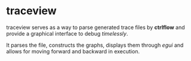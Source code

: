 # traceview

traceview serves as a way to parse generated trace files by **ctrlflow** and provide a graphical interface to debug *timelessly*.

It parses the file, constructs the graphs, displays them through *egui* and allows for moving forward and backward in execution.
